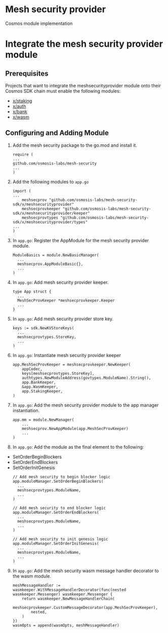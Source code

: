 # Mesh security provider
Cosmos module implementation

# Integrate the mesh security provider module

## Prerequisites 
Projects that want to integrate the meshsecurityprovider module onto their Cosmos SDK chain must enable the following modules:
- [x/staking](https://github.com/cosmos/cosmos-sdk/tree/main/x/staking)
- [x/auth](https://github.com/cosmos/cosmos-sdk/tree/main/x/auth)
- [x/bank](https://github.com/cosmos/cosmos-sdk/tree/main/x/bank)
- [x/wasm](github.com/CosmWasm/wasmd/x/wasm)

## Configuring and Adding Module
1. Add the mesh security package to the go.mod and install it.
    ```
    require (
    ...
    github.com/osmosis-labs/mesh-security
    ...
    )
    ```
  
2. Add the following modules to `app.go`
    ```
    import (
    ... 
        meshsecprov "github.com/osmosis-labs/mesh-security-sdk/x/meshsecurityprovider"
        meshsecprovkeeper "github.com/osmosis-labs/mesh-security-sdk/x/meshsecurityprovider/keeper"
        meshsecprovtypes "github.com/osmosis-labs/mesh-security-sdk/x/meshsecurityprovider/types"
    ...
    )
    ```
3. In `app.go`: Register the AppModule for the mesh security provider module.
    ```
    ModuleBasics = module.NewBasicManager(
      ...
      meshsecprov.AppModuleBasic{},
      ...
    )
    ```
4. In `app.go`: Add mesh security provider keeper.
    ```
    type App struct {
      ...
      MeshSecProvKeeper *meshsecprovkeeper.Keeper
      ...
    }
    ```
5. In `app.go`: Add mesh security provider store key.
    ```
    keys := sdk.NewKVStoreKeys(
      ...
      meshsecprovtypes.StoreKey,
      ...
    )
    ```
6. In `app.go`: Instantiate mesh security provider keeper
    ```
	app.MeshSecProvKeeper = meshsecprovkeeper.NewKeeper(
		appCodec,
		keys[meshsecprovtypes.StoreKey],
		authtypes.NewModuleAddress(govtypes.ModuleName).String(),
		app.BankKeeper,
		&app.WasmKeeper,
		app.StakingKeeper,
	)
    ```
7. In `app.go`: Add the mesh security provider module to the app manager instantiation.
    ```
    app.mm = module.NewManager(
        ...
        meshsecprov.NewAppModule(app.MeshSecProvKeeper)
        ...
    )
    ```
8. In `app.go`: Add the module as the final element to the following:
- SetOrderBeginBlockers
- SetOrderEndBlockers
- SetOrderInitGenesis
    ```
    // Add mesh security to begin blocker logic
    app.moduleManager.SetOrderBeginBlockers(
      ...
      meshsecprovtypes.ModuleName,
      ...
    )

    // Add mesh security to end blocker logic
    app.moduleManager.SetOrderEndBlockers(
      ...
      meshsecprovtypes.ModuleName,
      ...
    )

    // Add mesh security to init genesis logic
    app.moduleManager.SetOrderInitGenesis(
      ...
      meshsecprovtypes.ModuleName,
      ...
    )
    ```
9. In `app.go`: Add the mesh security wasm message handler decorator to the wasm module.
    ```
	meshMessageHandler := wasmkeeper.WithMessageHandlerDecorator(func(nested wasmkeeper.Messenger) wasmkeeper.Messenger {
		return wasmkeeper.NewMessageHandlerChain(
			meshsecprovkeeper.CustomMessageDecorator(app.MeshSecProvKeeper),
			nested,
		)
	})
	wasmOpts = append(wasmOpts, meshMessageHandler)
    ```